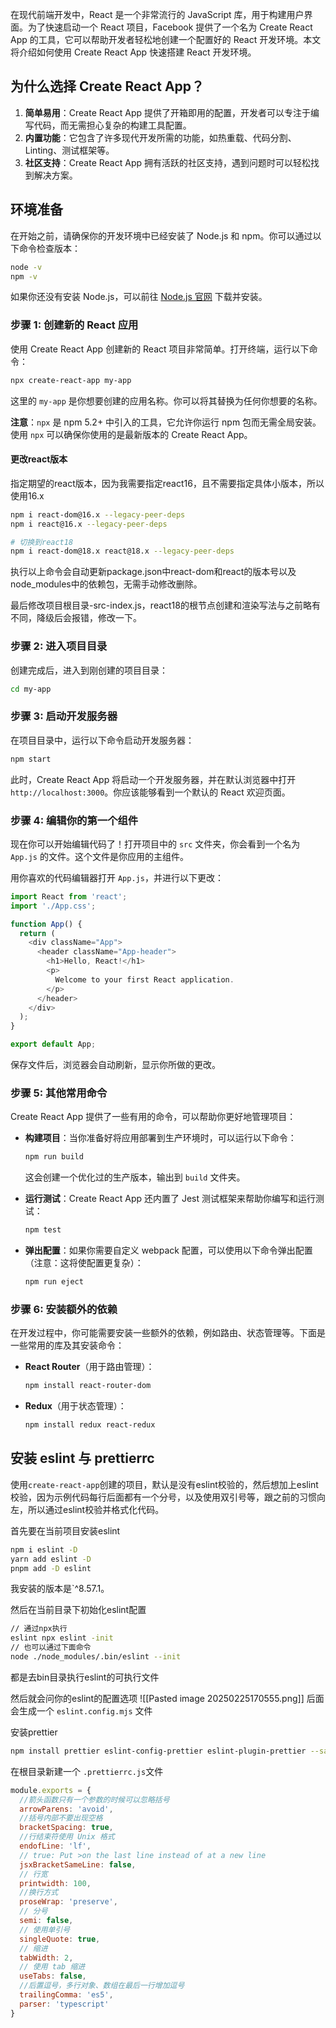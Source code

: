 在现代前端开发中，React 是一个非常流行的 JavaScript 库，用于构建用户界面。为了快速启动一个 React 项目，Facebook 提供了一个名为 Create React App 的工具，它可以帮助开发者轻松地创建一个配置好的 React 开发环境。本文将介绍如何使用 Create React App 快速搭建 React 开发环境。

## 为什么选择 Create React App？

1. **简单易用**：Create React App 提供了开箱即用的配置，开发者可以专注于编写代码，而无需担心复杂的构建工具配置。
2. **内置功能**：它包含了许多现代开发所需的功能，如热重载、代码分割、Linting、测试框架等。
3. **社区支持**：Create React App 拥有活跃的社区支持，遇到问题时可以轻松找到解决方案。

## 环境准备

在开始之前，请确保你的开发环境中已经安装了 Node.js 和 npm。你可以通过以下命令检查版本：

```bash
node -v
npm -v
```

如果你还没有安装 Node.js，可以前往 [Node.js 官网](https://nodejs.org/) 下载并安装。

### 步骤 1: 创建新的 React 应用

使用 Create React App 创建新的 React 项目非常简单。打开终端，运行以下命令：

```bash
npx create-react-app my-app
```

这里的 `my-app` 是你想要创建的应用名称。你可以将其替换为任何你想要的名称。

**注意**：`npx` 是 npm 5.2+ 中引入的工具，它允许你运行 npm 包而无需全局安装。使用 `npx` 可以确保你使用的是最新版本的 Create React App。

#### 更改react版本

指定期望的react版本，因为我需要指定react16，且不需要指定具体小版本，所以使用16.x

```bash
npm i react-dom@16.x --legacy-peer-deps
npm i react@16.x --legacy-peer-deps

# 切换到react18
npm i react-dom@18.x react@18.x --legacy-peer-deps
```

执行以上命令会自动更新package.json中react-dom和react的版本号以及node_modules中的依赖包，无需手动修改删除。

最后修改项目根目录-src-index.js，react18的根节点创建和渲染写法与之前略有不同，降级后会报错，修改一下。

### 步骤 2: 进入项目目录

创建完成后，进入到刚创建的项目目录：

```bash
cd my-app
```

### 步骤 3: 启动开发服务器

在项目目录中，运行以下命令启动开发服务器：

```bash
npm start
```

此时，Create React App 将启动一个开发服务器，并在默认浏览器中打开 `http://localhost:3000`。你应该能够看到一个默认的 React 欢迎页面。

### 步骤 4: 编辑你的第一个组件

现在你可以开始编辑代码了！打开项目中的 `src` 文件夹，你会看到一个名为 `App.js` 的文件。这个文件是你应用的主组件。

用你喜欢的代码编辑器打开 `App.js`，并进行以下更改：

```javascript
import React from 'react';
import './App.css';

function App() {
  return (
    <div className="App">
      <header className="App-header">
        <h1>Hello, React!</h1>
        <p>
          Welcome to your first React application.
        </p>
      </header>
    </div>
  );
}

export default App;
```

保存文件后，浏览器会自动刷新，显示你所做的更改。

### 步骤 5: 其他常用命令

Create React App 提供了一些有用的命令，可以帮助你更好地管理项目：

- **构建项目**：当你准备好将应用部署到生产环境时，可以运行以下命令：

  ```bash
  npm run build
  ```

  这会创建一个优化过的生产版本，输出到 `build` 文件夹。

- **运行测试**：Create React App 还内置了 Jest 测试框架来帮助你编写和运行测试：

  ```bash
  npm test
  ```

- **弹出配置**：如果你需要自定义 webpack 配置，可以使用以下命令弹出配置（注意：这将使配置更复杂）：

  ```bash
  npm run eject
  ```

### 步骤 6: 安装额外的依赖

在开发过程中，你可能需要安装一些额外的依赖，例如路由、状态管理等。下面是一些常用的库及其安装命令：

- **React Router**（用于路由管理）：

  ```bash
  npm install react-router-dom
  ```

- **Redux**（用于状态管理）：

  ```bash
  npm install redux react-redux
  ```


## 安装 eslint 与 prettierrc

使用`create-react-app`创建的项目，默认是没有eslint校验的，然后想加上eslint校验，因为示例代码每行后面都有一个分号，以及使用双引号等，跟之前的习惯向左，所以通过eslint校验并格式化代码。

首先要在当前项目安装eslint

```sh
npm i eslint -D 
yarn add eslint -D 
pnpm add -D eslint
```

我安装的版本是`^8.57.1。

然后在当前目录下初始化eslint配置

```sh
// 通过npx执行
eslint npx eslint -init 
// 也可以通过下面命令 
node ./node_modules/.bin/eslint --init
```

都是去bin目录执行eslint的可执行文件

然后就会问你的eslint的配置选项
![[Pasted image 20250225170555.png]]
后面会生成一个 `eslint.config.mjs` 文件

安装prettier
```sh
npm install prettier eslint-config-prettier eslint-plugin-prettier --save-dev
```

在根目录新建一个 `.prettierrc.js`文件

```javascript
module.exports = {
  //箭头函数只有一个参数的时候可以忽略括号
  arrowParens: 'avoid',
  //括号内部不要出现空格
  bracketSpacing: true,
  //行结束符使用 Unix 格式
  endofLine: 'lf',
  // true: Put >on the last line instead of at a new line
  jsxBracketSameLine: false,
  // 行宽
  printwidth: 100,
  //换行方式
  proseWrap: 'preserve',
  // 分号
  semi: false,
  // 使用单引号
  singleQuote: true,
  // 缩进
  tabWidth: 2,
  // 使用 tab 缩进
  useTabs: false,
  //后置逗号，多行对象、数组在最后一行增加逗号
  trailingComma: 'es5',
  parser: 'typescript'
}
```
